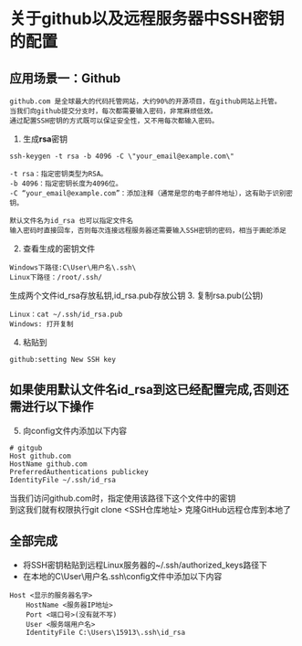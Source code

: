 # 关于github以及远程服务器中SSH密钥的配置
## 应用场景一：Github
```
github.com 是全球最大的代码托管网站，大约90%的开源项目，在github网站上托管。  
当我们向github提交分支时，每次都需要输入密码，非常麻烦低效。  
通过配置SSH密钥的方式既可以保证安全性，又不用每次都输入密码。  
```
1. 生成**rsa**密钥  
```
ssh-keygen -t rsa -b 4096 -C \"your_email@example.com\"

-t rsa：指定密钥类型为RSA。  
-b 4096：指定密钥长度为4096位。  
-C “your_email@example.com”：添加注释（通常是您的电子邮件地址），这有助于识别密钥。
```  
```
默认文件名为id_rsa 也可以指定文件名  
输入密码时直接回车，否则每次连接远程服务器还需要输入SSH密钥的密码，相当于画蛇添足
```

2. 查看生成的密钥文件  
```
Windows下路径:C\User\用户名\.ssh\
Linux下路径：/root/.ssh/
```
生成两个文件id_rsa存放私钥,id_rsa.pub存放公钥
3. 复制rsa.pub(公钥)
```
Linux：cat ~/.ssh/id_rsa.pub
Windows: 打开复制
```
4. 粘贴到
```
github:setting New SSH key
```
## 如果使用默认文件名id_rsa到这已经配置完成,否则还需进行以下操作

5. 向config文件内添加以下内容  
```
# gitgub
Host github.com
HostName github.com
PreferredAuthentications publickey
IdentityFile ~/.ssh/id_rsa
```
当我们访问github.com时，指定使用该路径下这个文件中的密钥  
到这我们就有权限执行git clone <SSH仓库地址> 克隆GitHub远程仓库到本地了
## 全部完成
+ 将SSH密钥粘贴到远程Linux服务器的~/.ssh/authorized_keys路径下
+ 在本地的C\User\用户名\.ssh\config文件中添加以下内容  
```
Host <显示的服务器名字>
    HostName <服务器IP地址>
    Port <端口号>(没有就不写)
    User <服务端用户名>
    IdentityFile C:\Users\15913\.ssh\id_rsa
```
